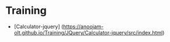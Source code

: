 # Training

* [Calculator-jquery] (https://anoojam-olt.github.io/Training/JQuery/Calculator-jquery/src/index.html)
